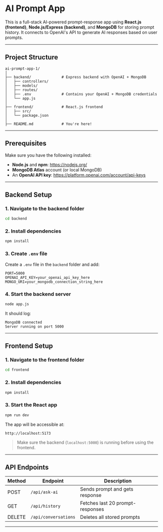 # AI Prompt App

This is a full-stack AI-powered prompt-response app using **React.js (frontend)**, **Node.js/Express (backend)**, and **MongoDB** for storing prompt history. It connects to OpenAI's API to generate AI responses based on user prompts.

---

##  Project Structure

```
ai-prompt-app-1/
│
├── backend/              # Express backend with OpenAI + MongoDB
│   ├── controllers/
│   ├── models/
│   ├── routes/
│   ├── .env              # Contains your OpenAI + MongoDB credentials
│   └── app.js
│
├── frontend/             # React.js frontend
│   ├── src/
│   └── package.json
│
├── README.md             # You're here!
```

---

##  Prerequisites

Make sure you have the following installed:

- **Node.js** and **npm**: https://nodejs.org/
- **MongoDB Atlas** account (or local MongoDB)
- An **OpenAI API key**: https://platform.openai.com/account/api-keys

---

##  Backend Setup

### 1. Navigate to the backend folder
```bash
cd backend
```

### 2. Install dependencies
```bash
npm install
```

### 3. Create `.env` file
Create a `.env` file in the `backend` folder and add:

```env
PORT=5000
OPENAI_API_KEY=your_openai_api_key_here
MONGO_URI=your_mongodb_connection_string_here
```

### 4. Start the backend server
```bash
node app.js
```

It should log:
```
MongoDB connected
Server running on port 5000
```

---

##  Frontend Setup

### 1. Navigate to the frontend folder
```bash
cd frontend
```

### 2. Install dependencies
```bash
npm install
```

### 3. Start the React app
```bash
npm run dev
```

The app will be accessible at:
```
http://localhost:5173
```

> Make sure the backend (`localhost:5000`) is running before using the frontend.

---

##  API Endpoints

| Method | Endpoint                | Description                     |
|--------|-------------------------|---------------------------------|
| POST   | `/api/ask-ai`           | Sends prompt and gets response  |
| GET    | `/api/history`          | Fetches last 20 prompt-responses |
| DELETE | `/api/conversations`    | Deletes all stored prompts      |

---


